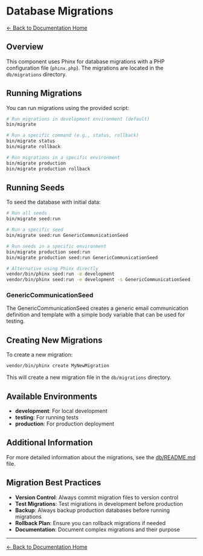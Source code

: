# Database Migrations

[← Back to Documentation Home](index.md)

## Overview

This component uses Phinx for database migrations with a PHP configuration file (`phinx.php`). The migrations are located in the `db/migrations` directory.

## Running Migrations

You can run migrations using the provided script:

```bash
# Run migrations in development environment (default)
bin/migrate

# Run a specific command (e.g., status, rollback)
bin/migrate status
bin/migrate rollback

# Run migrations in a specific environment
bin/migrate production
bin/migrate production rollback
```

## Running Seeds

To seed the database with initial data:

```bash
# Run all seeds
bin/migrate seed:run

# Run a specific seed
bin/migrate seed:run GenericCommunicationSeed

# Run seeds in a specific environment
bin/migrate production seed:run
bin/migrate production seed:run GenericCommunicationSeed

# Alternative using Phinx directly
vendor/bin/phinx seed:run -e development
vendor/bin/phinx seed:run -e development -s GenericCommunicationSeed
```

### GenericCommunicationSeed

The GenericCommunicationSeed creates a generic email communication definition and template with a simple body variable that can be used for testing.

## Creating New Migrations

To create a new migration:

```bash
vendor/bin/phinx create MyNewMigration
```

This will create a new migration file in the `db/migrations` directory.

## Available Environments

- **development**: For local development
- **testing**: For running tests
- **production**: For production deployment

## Additional Information

For more detailed information about the migrations, see the [db/README.md](../db/README.md) file.

## Migration Best Practices

- **Version Control**: Always commit migration files to version control
- **Test Migrations**: Test migrations in development before production
- **Backup**: Always backup production databases before running migrations
- **Rollback Plan**: Ensure you can rollback migrations if needed
- **Documentation**: Document complex migrations and their purpose

---

[← Back to Documentation Home](index.md)
